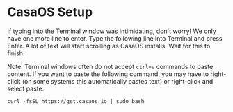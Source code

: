 
# __CasaOS Setup__

If typing into the Terminal window was intimidating, don't worry! We only have one more line to enter. Type the following line into Terminal and press Enter. A lot of text will start scrolling as CasaOS installs. Wait for this to finish.

Note: Terminal windows often do not accept `ctrl+v` commands to paste content. If you want to paste the following command, you may have to right-click (on some systems this automatically pastes text) or right-click and select paste.

`curl -fsSL https://get.casaos.io | sudo bash`
